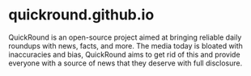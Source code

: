 # quickround.github.io
QuickRound is an open-source project aimed at bringing reliable daily roundups with news, facts, and more. The media today is bloated with inaccuracies and bias, QuickRound aims to get rid of this and provide everyone with a source of news that they deserve with full disclosure.
